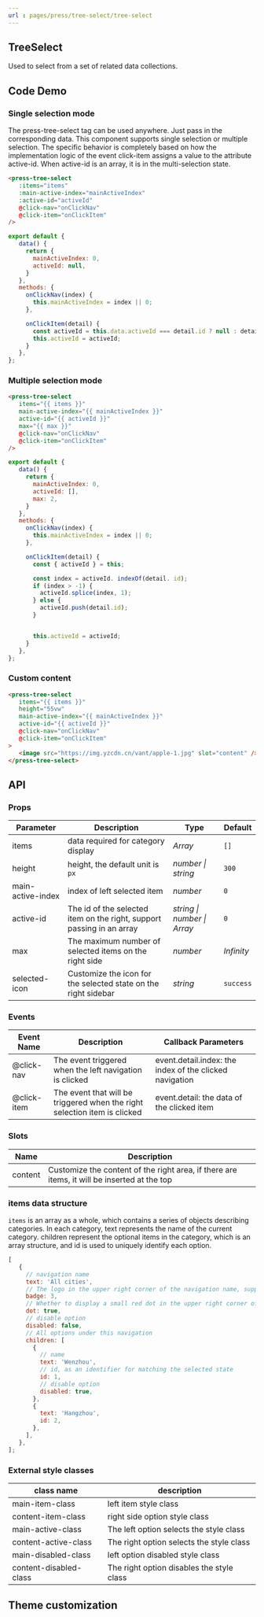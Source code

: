 ```yaml
---
url : pages/press/tree-select/tree-select
---
```


## TreeSelect 

Used to select from a set of related data collections.


## Code Demo

### Single selection mode

The press-tree-select tag can be used anywhere. Just pass in the corresponding data. This component supports single selection or multiple selection. The specific behavior is completely based on how the implementation logic of the event click-item assigns a value to the attribute active-id. When active-id is an array, it is in the multi-selection state.

```html
<press-tree-select
   :items="items"
   :main-active-index="mainActiveIndex"
   :active-id="activeId"
   @click-nav="onClickNav"
   @click-item="onClickItem"
/>
```

```javascript
export default {
   data() {
     return {
       mainActiveIndex: 0,
       activeId: null,
     }
   },
   methods: {
     onClickNav(index) {
       this.mainActiveIndex = index || 0;
     },

     onClickItem(detail) {
       const activeId = this.data.activeId === detail.id ? null : detail.id;
       this.activeId = activeId;
     }
   },
};
```

### Multiple selection mode

```html
<press-tree-select
   items="{{ items }}"
   main-active-index="{{ mainActiveIndex }}"
   active-id="{{ activeId }}"
   max="{{ max }}"
   @click-nav="onClickNav"
   @click-item="onClickItem"
/>
```

```javascript
export default {
   data() {
     return {
       mainActiveIndex: 0,
       activeId: [],
       max: 2,
     }
   },
   methods: {
     onClickNav(index) {
       this.mainActiveIndex = index || 0;
     },

     onClickItem(detail) {
       const { activeId } = this;

       const index = activeId. indexOf(detail. id);
       if (index > -1) {
         activeId.splice(index, 1);
       } else {
         activeId.push(detail.id);
       }


       this.activeId = activeId;
     }
   },
};
```

### Custom content

```html
<press-tree-select
   items="{{ items }}"
   height="55vw"
   main-active-index="{{ mainActiveIndex }}"
   active-id="{{ activeId }}"
   @click-nav="onClickNav"
   @click-item="onClickItem"
>
   <image src="https://img.yzcdn.cn/vant/apple-1.jpg" slot="content" />
</press-tree-select>
```

## API

### Props

| Parameter         | Description                                                           | Type                        | Default    |
| ----------------- | --------------------------------------------------------------------- | --------------------------- | ---------- |
| items             | data required for category display                                    | _Array_                     | `[]`       |
| height            | height, the default unit is `px`                                      | _number \| string_          | `300`      |
| main-active-index | index of left selected item                                           | _number_                    | `0`        |
| active-id         | The id of the selected item on the right, support passing in an array | _string \| number \| Array_ | `0`        |
| max               | The maximum number of selected items on the right side                | _number_                    | _Infinity_ |
| selected-icon     | Customize the icon for the selected state on the right sidebar        | _string_                    | `success`  |

### Events

| Event Name  | Description                                                               | Callback Parameters                                     |
| ----------- | ------------------------------------------------------------------------- | ------------------------------------------------------- |
| @click-nav  | The event triggered when the left navigation is clicked                   | event.detail.index: the index of the clicked navigation |
| @click-item | The event that will be triggered when the right selection item is clicked | event.detail: the data of the clicked item              |

### Slots

| Name    | Description                                                                                 |
| ------- | ------------------------------------------------------------------------------------------- |
| content | Customize the content of the right area, if there are items, it will be inserted at the top |

### items data structure

`items` is an array as a whole, which contains a series of objects describing categories. In each category, text represents the name of the current category. children represent the optional items in the category, which is an array structure, and id is used to uniquely identify each option.

```javascript
[
   {
     // navigation name
     text: 'All cities',
     // The logo in the upper right corner of the navigation name, supported from version 1.5.0
     badge: 3,
     // Whether to display a small red dot in the upper right corner of the navigation name, version 1.5.0 supports
     dot: true,
     // disable option
     disabled: false,
     // All options under this navigation
     children: [
       {
         // name
         text: 'Wenzhou',
         // id, as an identifier for matching the selected state
         id: 1,
         // disable option
         disabled: true,
       },
       {
         text: 'Hangzhou',
         id: 2,
       },
     ],
   },
];
```

### External style classes

| class name             | description                               |
| ---------------------- | ----------------------------------------- |
| main-item-class        | left item style class                     |
| content-item-class     | right side option style class             |
| main-active-class      | The left option selects the style class   |
| content-active-class   | The right option selects the style class  |
| main-disabled-class    | left option disabled style class          |
| content-disabled-class | The right option disables the style class |

## Theme customization

<theme-config />